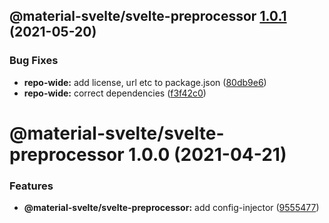 ## @material-svelte/svelte-preprocessor [1.0.1](https://github.com/material-svelte/material-svelte/compare/@material-svelte/svelte-preprocessor@1.0.0...@material-svelte/svelte-preprocessor@1.0.1) (2021-05-20)


### Bug Fixes

* **repo-wide:** add license, url etc to package.json ([80db9e6](https://github.com/material-svelte/material-svelte/commit/80db9e6d4258331e5847d5d30f9252b4d972fd9b))
* **repo-wide:** correct dependencies ([f3f42c0](https://github.com/material-svelte/material-svelte/commit/f3f42c014b401bdaba8319bdb7fdaa0c8b9cccfd))

# @material-svelte/svelte-preprocessor 1.0.0 (2021-04-21)


### Features

* **@material-svelte/svelte-preprocessor:** add config-injector ([9555477](https://github.com/material-svelte/material-svelte/commit/9555477375b908aa3818fdabf43d644baea4813e))
